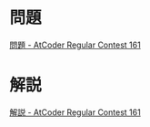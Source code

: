 # 問題
[問題 - AtCoder Regular Contest 161](https://atcoder.jp/contests/arc161/tasks)

# 解説
[解説 - AtCoder Regular Contest 161](https://atcoder.jp/contests/arc161/editorial)
